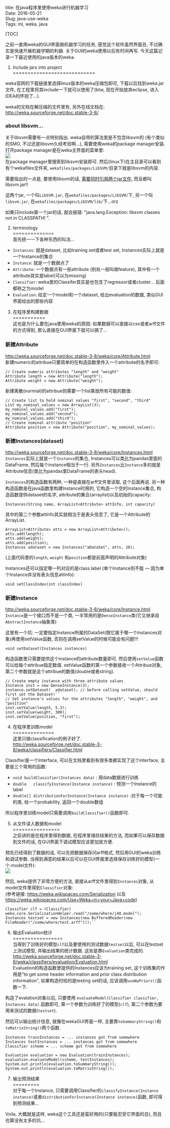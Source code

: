 title: 在java程序里使用weka进行机器学习   
Date: 2016-05-21  
Slug: java-use-weka  
Tags: ml, weka, java  
 
[TOC] 
   
  
之前一直用weka的GUI界面做机器学习的任务, 感觉这个软件虽然界面丑, 不过确实是快速开展机器学期的利器. 关于GUI的weka使用以后有时间再写. 今天这篇记录一下最近使用的java版本的weka.   
  
1. Include jars into project  
============================  
  
weka官网的下载链接里选择linux版本的weka压缩包即可, 下载以后找到weka.jar文件, 在工程里将其include一下就可以使用了(btw, 现在开始放弃eclipse, 进入IDEA的怀抱了...).   
  
weka的文档在解压缩的文件里有, 另外在线文档在: <http://weka.sourceforge.net/doc.stable-3-8/>  
  
### about libsvm...  
关于libsvm需要有一点特别指出. weka自带的算法里是不包含libsvm的 (有个类似的SMO, 不过还是libsvm久经考验啊...), 需要使用weka的package manager安装. 打开package manager是在weka主界面的菜单里:   
![](../images/java-use-weka/pasted_image002.png)  
在package manager里搜索到libsvm安装即可. 然后(linux下)在主目录可以看到有个wekafiles文件夹, ``wekafiles/packages/LibSVM/``目录下就是libsvm的内容.   
  
需要指出的一点是, 要使用libsvm的话, [需要同时引用两个jar文件](http://stackoverflow.com/questions/30821926/solved-weka-api-libsvm-classpath-not-found), 而且都叫libsvm.jar!!   
  
这两个jar, 一个叫``LibSVM.jar``, 在``wekafiles/packages/LibSVM/``下, 另一个叫``libsvm.jar``, 在``wekafiles/packages/LibSVM/lib/``下...orz  
  
如果只include第一个jar的话, 就会报错: "java.lang.Exception: libsvm classes not in CLASSPATH! ".   
  
2. terminology  
==============  
首先统一一下各种东西的叫法...  
  
  
* ``Instances``: 就是dataset, 比如training set或者test set, Instances实际上就是一个Instance的集合  
* ``Instance``: 就是一个数据点了  
* ``Attribute``: 一个数据点有一些attribute (别处一般叫做feature), 其中有一个attribute其实是label(可以为missing)  
* ``Classifier``: weka里的Classifer其实是也包含了regressor或者cluster... 后面都称之为model  
* ``Evaluation``: 给定一个model和一个dataset, 给出evaluation的数据, 类似GUI界面给出的那些内容  
  
  
  
3. 在程序里构建数据  
===========  
这也是为什么要在java里用weka的原因: 如果数据可以直接以csv或者arff文件的方式得到, 那么直接在GUI界面下就可以搞了...  
  
### 新建Attribute  
<http://weka.sourceforge.net/doc.stable-3-8/weka/core/Attribute.html>     
新建numeric的attribue只要简单的在构造函数里传入一个attribute的名字即可:   
  
	// Create numeric attributes "length" and "weight"   
	Attribute length = new Attribute("length");   
	Attribute weight = new Attribute("weight");  
   
  
新建离散(normial)的attribue则需要一个list乘放所有可能的数值:   
  
	// Create list to hold nominal values "first", "second", "third"   
	List my_nominal_values = new ArrayList(3);   
	my_nominal_values.add("first");   
	my_nominal_values.add("second");   
	my_nominal_values.add("third");   
	// Create nominal attribute "position"   
	Attribute position = new Attribute("position", my_nominal_values);  
  
  
### 新建Instances(dataset)  
<http://weka.sourceforge.net/doc.stable-3-8/weka/core/Instances.html>  
``Instances``实际上就是一个``Instance``的集合, Instances可以类比为pandas里面的DataFrame, 然后每个instance相当于一行. 另外``Instances``比``Instance``多的就是Attribute信息(类比为pandas里DataFrame的表头head).   
  
``Instances``的构造函数有两种, 一种是直接在arff文件里读取, 这个后面再说. 另一种构造函数是在java函数里构建Instance时用的, 它构造一个空的Instance集合, 构造函数提供dataset的名字, attribute的集合(arraylist)以及初始的capacity:   
  
``Instances(String name, ArrayList<Attribute> attInfo, int capacity)``  
  
其中的第二个参数attInfo其实就相当于是表头信息了, 它是一个Attribute的ArrayList.   
  
	ArrayList<Attribute> atts = new ArrayList<Attribute>();  
	atts.add(length);  
	atts.add(weight);  
	atts.add(position);  
	Instances adataset = new Instances("aDataSet", atts, 10);  
  
(上面代码里的``length``, ``weight`` 和``position``都是前面声明的Attribute对象)  
  
Instances还可以指定哪一列对应的是class label (单个Instance则不能 — 因为单个Instance并没有表头信息attInfo):   
  
``void setClassIndex(int classIndex)``  
  
### 新建Instance  
<http://weka.sourceforge.net/doc.stable-3-8/weka/core/Instance.html>  
``Instance``是一个接口而不是一个类, 一半常用的是``DenseInstance``类(它又继承自``AbstractInstance``抽象类)   
  
这里有一个坑: 一定要指定Instance所属的DataSet(既它属于哪一个Instances对象)再使用setValue函数, 否则在调用setValue的时候可能会有问题!!!   
  
``void setDataset(Instances instances)``  
  
构造函数里只需要提供这个instance的attribute数量即可. 然后使用``setValue``函数可以给每个attribue指定数值. setValue函数的第一个参数接收一个Attribue对象, 第二个参数就是这个attribue的数值(double或者string).   
  
	// Create empty instance with three attribute values   
	Instance inst = new DenseInstance(3);   
	instance.setDataset(  adataset); // before calling setValue, should first set the Dataset!``  
	// Set instance's values for the attributes "length", "weight", and "position"  
	inst.setValue(length, 5.3);   
	inst.setValue(weight, 300);   
	inst.setValue(position, "first");  
  
  
4. 在程序里训练model  
==============  
这里只做classification的例子好了.   
<http://weka.sourceforge.net/doc.stable-3-8/weka/classifiers/Classifier.html>  
  
Classifier是一个Interface, 可以在文档里看到有很多类都实现了这个interface, 主要是三个常用的函数:   
  
  
* ``void buildClassifier(Instances data)`` : 用data数据进行训练  
* ``double	 classifyInstance(Instance instance)`` : 预测一个Instance的label  
* ``double[] distributionForInstance(Instance instance)`` :对于每一个可能的类, 给一个probability, 返回一个double数组  
  
  
所以程序里训练model只需要调用``buildClassifier()``函数即可.   
  
5. 从文件读入数据和model  
================  
之前讲的是在程序里得到数据, 在程序里储存结果的方法, 而如果可以保存数据到文件的话, 在GUI界面下调试模型应该更加放方便.   
  
预先已经得到了数据的话, 可以先把数据保存问arff格式, 然后用GUI的weka训练和调试参数. 当得到满意的结果以后可以在GUI界面里选择保存训练好的模型(一个.model文件):   
![](../images/java-use-weka/pasted_image001.png)  
  
  
  
然后, weka提供了非常方便的方法, 直接从arff文件里得到``Instances``对象, 从model文件里得到``Classifier``对象:   
(参考链接: <https://weka.wikispaces.com/Serialization> 以及 <https://weka.wikispaces.com/Use+Weka+in+your+Java+code>)  
  
	Classifier clf = (Classifier) weka.core.SerializationHelper.read("/some/where/j48.model");  
	Instances testset = new Instances(new BufferedReader(new FileReader("/some/where/test.arff")));``  
  
6. 输出Evaluation统计  
=================  
当得到了训练好的模型``clf``以及要使用的测试数据``testset``以后, 可以在testset上测试模型, 并输出结果的统计数据. 这些是靠``Evaluation``类完成的.  
<http://weka.sourceforge.net/doc.stable-3-8/weka/classifiers/evaluation/Evaluation.html>  
Evaluation的构造函数里提供的Instances应该为training set, 这个训练集的作用是"to get some header information and prior class distribution information", 如果构造时给的是testing set的话, 应该调用``useNoPriors()``函数一下.   
  
构造了evalation对象以后, 只要使用 ``evaluateModel(Classifier classifier, Instances data)`` 函数即可, 第一个参数为训练好了的模型(``clf``), 第二个参数为要用来测试的数据(``testset``).   
  
然后可以输出统计信息, 就像在wekaGUI界面一样, 主要靠``toSummaryString()``和``toMatrixString()``两个函数.   
  
	Instances trainInstances = ... instances got from somewhere  
	Instances testInstances = ... instances got from somewhere  
	Classifier scheme = ... scheme got from somewhere  
	  
	Evaluation evaluation = new Evaluation(trainInstances);  
	evaluation.evaluateModel(scheme, testInstances);  
	System.out.println(evaluation.toSummaryString());  
	System.out.println(evaluation.toMatrixString());  
  
  
  
7. 输出预测结果  
=========  
对于每一个Instance, 只需要调用Classifier的``classifyInstance(Instance instance)``或者``distributionForInstance(Instance instance)``函数, 即可得到预测结果...   
  
Voila, 大概就是这样, weka这个工具还是蛮好用的(只要能忍受它界面的丑), 而且也算没有太多的坑...   
